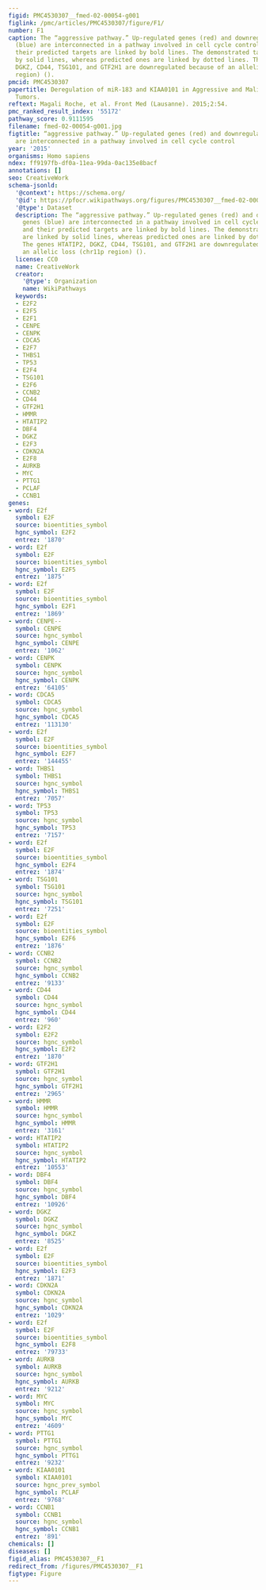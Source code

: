 ```yaml
---
figid: PMC4530307__fmed-02-00054-g001
figlink: /pmc/articles/PMC4530307/figure/F1/
number: F1
caption: The “aggressive pathway.” Up-regulated genes (red) and downregulated genes
  (blue) are interconnected in a pathway involved in cell cycle control. MiRNAs and
  their predicted targets are linked by bold lines. The demonstrated targets are linked
  by solid lines, whereas predicted ones are linked by dotted lines. The genes HTATIP2,
  DGKZ, CD44, TSG101, and GTF2H1 are downregulated because of an allelic loss (chr11p
  region) ().
pmcid: PMC4530307
papertitle: Deregulation of miR-183 and KIAA0101 in Aggressive and Malignant Pituitary
  Tumors.
reftext: Magali Roche, et al. Front Med (Lausanne). 2015;2:54.
pmc_ranked_result_index: '55172'
pathway_score: 0.9111595
filename: fmed-02-00054-g001.jpg
figtitle: “aggressive pathway.” Up-regulated genes (red) and downregulated genes (blue)
  are interconnected in a pathway involved in cell cycle control
year: '2015'
organisms: Homo sapiens
ndex: ff9197fb-df0a-11ea-99da-0ac135e8bacf
annotations: []
seo: CreativeWork
schema-jsonld:
  '@context': https://schema.org/
  '@id': https://pfocr.wikipathways.org/figures/PMC4530307__fmed-02-00054-g001.html
  '@type': Dataset
  description: The “aggressive pathway.” Up-regulated genes (red) and downregulated
    genes (blue) are interconnected in a pathway involved in cell cycle control. MiRNAs
    and their predicted targets are linked by bold lines. The demonstrated targets
    are linked by solid lines, whereas predicted ones are linked by dotted lines.
    The genes HTATIP2, DGKZ, CD44, TSG101, and GTF2H1 are downregulated because of
    an allelic loss (chr11p region) ().
  license: CC0
  name: CreativeWork
  creator:
    '@type': Organization
    name: WikiPathways
  keywords:
  - E2F2
  - E2F5
  - E2F1
  - CENPE
  - CENPK
  - CDCA5
  - E2F7
  - THBS1
  - TP53
  - E2F4
  - TSG101
  - E2F6
  - CCNB2
  - CD44
  - GTF2H1
  - HMMR
  - HTATIP2
  - DBF4
  - DGKZ
  - E2F3
  - CDKN2A
  - E2F8
  - AURKB
  - MYC
  - PTTG1
  - PCLAF
  - CCNB1
genes:
- word: E2f
  symbol: E2F
  source: bioentities_symbol
  hgnc_symbol: E2F2
  entrez: '1870'
- word: E2f
  symbol: E2F
  source: bioentities_symbol
  hgnc_symbol: E2F5
  entrez: '1875'
- word: E2f
  symbol: E2F
  source: bioentities_symbol
  hgnc_symbol: E2F1
  entrez: '1869'
- word: CENPE--
  symbol: CENPE
  source: hgnc_symbol
  hgnc_symbol: CENPE
  entrez: '1062'
- word: CENPK
  symbol: CENPK
  source: hgnc_symbol
  hgnc_symbol: CENPK
  entrez: '64105'
- word: CDCA5
  symbol: CDCA5
  source: hgnc_symbol
  hgnc_symbol: CDCA5
  entrez: '113130'
- word: E2f
  symbol: E2F
  source: bioentities_symbol
  hgnc_symbol: E2F7
  entrez: '144455'
- word: THBS1
  symbol: THBS1
  source: hgnc_symbol
  hgnc_symbol: THBS1
  entrez: '7057'
- word: TP53
  symbol: TP53
  source: hgnc_symbol
  hgnc_symbol: TP53
  entrez: '7157'
- word: E2f
  symbol: E2F
  source: bioentities_symbol
  hgnc_symbol: E2F4
  entrez: '1874'
- word: TSG101
  symbol: TSG101
  source: hgnc_symbol
  hgnc_symbol: TSG101
  entrez: '7251'
- word: E2f
  symbol: E2F
  source: bioentities_symbol
  hgnc_symbol: E2F6
  entrez: '1876'
- word: CCNB2
  symbol: CCNB2
  source: hgnc_symbol
  hgnc_symbol: CCNB2
  entrez: '9133'
- word: CD44
  symbol: CD44
  source: hgnc_symbol
  hgnc_symbol: CD44
  entrez: '960'
- word: E2F2
  symbol: E2F2
  source: hgnc_symbol
  hgnc_symbol: E2F2
  entrez: '1870'
- word: GTF2H1
  symbol: GTF2H1
  source: hgnc_symbol
  hgnc_symbol: GTF2H1
  entrez: '2965'
- word: HMMR
  symbol: HMMR
  source: hgnc_symbol
  hgnc_symbol: HMMR
  entrez: '3161'
- word: HTATIP2
  symbol: HTATIP2
  source: hgnc_symbol
  hgnc_symbol: HTATIP2
  entrez: '10553'
- word: DBF4
  symbol: DBF4
  source: hgnc_symbol
  hgnc_symbol: DBF4
  entrez: '10926'
- word: DGKZ
  symbol: DGKZ
  source: hgnc_symbol
  hgnc_symbol: DGKZ
  entrez: '8525'
- word: E2f
  symbol: E2F
  source: bioentities_symbol
  hgnc_symbol: E2F3
  entrez: '1871'
- word: CDKN2A
  symbol: CDKN2A
  source: hgnc_symbol
  hgnc_symbol: CDKN2A
  entrez: '1029'
- word: E2f
  symbol: E2F
  source: bioentities_symbol
  hgnc_symbol: E2F8
  entrez: '79733'
- word: AURKB
  symbol: AURKB
  source: hgnc_symbol
  hgnc_symbol: AURKB
  entrez: '9212'
- word: MYC
  symbol: MYC
  source: hgnc_symbol
  hgnc_symbol: MYC
  entrez: '4609'
- word: PTTG1
  symbol: PTTG1
  source: hgnc_symbol
  hgnc_symbol: PTTG1
  entrez: '9232'
- word: KIAA0101
  symbol: KIAA0101
  source: hgnc_prev_symbol
  hgnc_symbol: PCLAF
  entrez: '9768'
- word: CCNB1
  symbol: CCNB1
  source: hgnc_symbol
  hgnc_symbol: CCNB1
  entrez: '891'
chemicals: []
diseases: []
figid_alias: PMC4530307__F1
redirect_from: /figures/PMC4530307__F1
figtype: Figure
---
```

